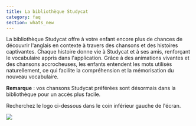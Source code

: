 ```yaml
---
title: La bibliothèque Studycat
category: faq
section: whats_new
---
```

La bibliothèque Studycat offre à votre enfant encore plus de chances de découvrir l'anglais en contexte à travers des chansons et des histoires captivantes. Chaque histoire donne vie à Studycat et à ses amis, renforçant le vocabulaire appris dans l'application. Grâce à des animations vivantes et des chansons accrocheuses, les enfants entendent les mots utilisés naturellement, ce qui facilite la compréhension et la mémorisation du nouveau vocabulaire. 

**Remarque** : vos chansons Studycat préférées sont désormais dans la bibliothèque pour un accès plus facile. 

Recherchez le logo ci-dessous dans le coin inférieur gauche de l'écran. 

![](https://help.Studycat.com/hc/article_attachments/40392062985497)